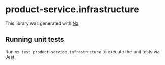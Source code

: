 # product-service.infrastructure

This library was generated with [Nx](https://nx.dev).

## Running unit tests

Run `nx test product-service.infrastructure` to execute the unit tests via [Jest](https://jestjs.io).
